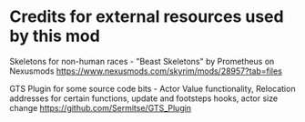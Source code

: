# Credits for external resources used by this mod

Skeletons for non-human races - "Beast Skeletons" by Prometheus on Nexusmods
https://www.nexusmods.com/skyrim/mods/28957?tab=files

GTS Plugin for some source code bits - Actor Value functionality, Relocation addresses for certain functions, update and footsteps hooks, actor size change
https://github.com/Sermitse/GTS_Plugin